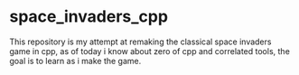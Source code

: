 # space_invaders_cpp

This repository is my attempt at remaking the classical space invaders game in cpp, as of today i know about zero of cpp and correlated tools, the goal is to learn as i make the game.